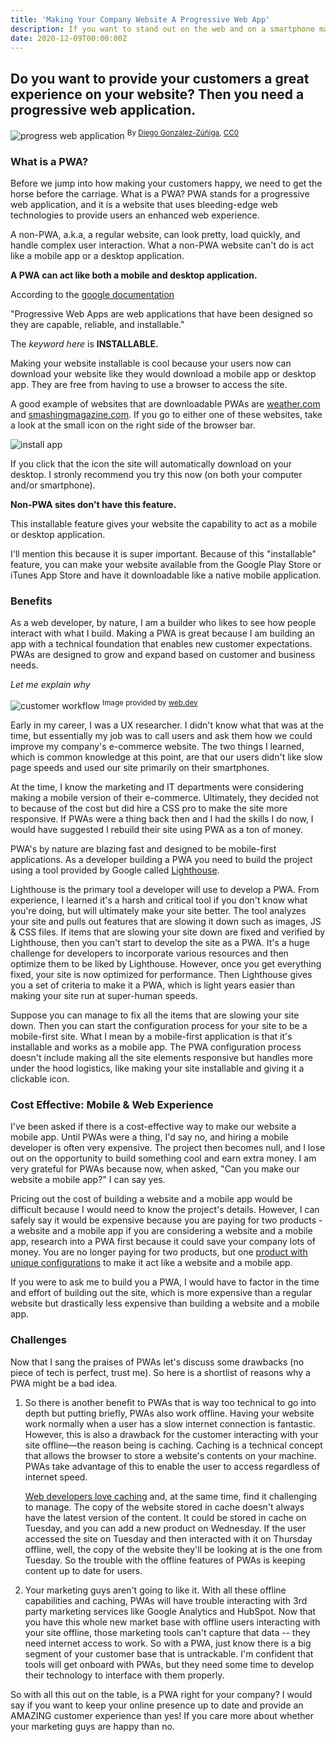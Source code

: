 ```yaml
---
title: 'Making Your Company Website A Progressive Web App'
description: If you want to stand out on the web and on a smartphone make your site a progressive web app.
date: 2020-12-09T00:00:00Z
---
```


## Do you want to provide your customers a great experience on your website? Then you need a progressive web application.

![progress web application](/assets/images/PWA.png)
<sup>By [Diego González-Zúñiga](https://github.com/webmaxru/progressive-web-apps-logo), [CC0](https://commons.wikimedia.org/w/index.php?curid=86444196)</sup>

### What is a PWA?

Before we jump into how making your customers happy, we need to get the horse before the carriage. What is a PWA? PWA stands for a progressive web application, and it is a website that uses bleeding-edge web technologies to provide users an enhanced web experience.  

A non-PWA, a.k.a, a regular website, can look pretty, load quickly, and handle complex user interaction. What a non-PWA website can't do is act like a mobile app or a desktop application.

**A PWA can act like both a mobile and desktop application.**

According to the [google documentation](https://web.dev/what-are-pwas/)

"Progressive Web Apps are web applications that have been designed so they are capable, reliable, and installable."

The *keyword here* is **INSTALLABLE.** 

Making your website installable is cool because your users now can download your website like they would download a mobile app or desktop app. They are free from having to use a browser to access the site.

A good example of websites that are downloadable PWAs are [weather.com](https://weather.com) and [smashingmagazine.com](https://smashingmagazine.com).  If you go to either one of these websites, take a look at the small icon on the right side of the browser bar.

![install app](/assets/images/install-app.png)

If you click that the icon the site will automatically download on your desktop. I stronly recommend you try this now (on both your computer and/or smartphone). 

**Non-PWA sites don't have this feature.**

This installable feature gives your website the capability to act as a mobile or desktop application.

I'll mention this because it is super important. Because of this "installable" feature, you can make your website available from the Google Play Store or iTunes App Store and have it downloadable like a native mobile application.

### Benefits

As a web developer, by nature, I am a builder who likes to see how people interact with what I build. Making a PWA is great because I am building an app with a technical foundation that enables new customer expectations. PWAs are designed to grow and expand based on customer and business needs.

*Let me explain why*

![customer workflow](/assets/images/customer-workflow.jpg)
<sup>Image provided by [web.dev](https://web.dev/drive-business-success/)</sup>

Early in my career, I was a UX researcher.  I didn't know what that was at the time, but essentially my job was to call users and ask them how we could improve my company's e-commerce website.  The two things I learned, which is common knowledge at this point, are that our users didn't like slow page speeds and used our site primarily on their smartphones. 

At the time, I know the marketing and IT departments were considering making a mobile version of their e-commerce. Ultimately, they decided not to because of the cost but did hire a CSS pro to make the site more responsive.  If PWAs were a thing back then and I had the skills I do now, I would have suggested I rebuild their site using PWA as a ton of money.

PWA's by nature are blazing fast and designed to be mobile-first applications.  As a developer building a PWA you need to build the project using a tool provided by Google called [Lighthouse](https://developers.google.com/web/tools/lighthouse).

Lighthouse is the primary tool a developer will use to develop a PWA. From experience, I learned it's a harsh and critical tool if you don't know what you're doing, but will ultimately make your site better. The tool analyzes your site and pulls out features that are slowing it down such as images, JS & CSS files. If items that are slowing your site down are fixed and verified by Lighthouse, then you can't start to develop the site as a PWA. It's a huge challenge for developers to incorporate various resources and then optimize them to be liked by Lighthouse.  However, once you get everything fixed, your site is now optimized for performance. Then Lighthouse gives you a set of criteria to make it a PWA, which is light years easier than making your site run at super-human speeds.

Suppose you can manage to fix all the items that are slowing your site down. Then you can start the configuration process for your site to be a mobile-first site. What I mean by a mobile-first application is that it's installable and works as a mobile app. The PWA configuration process doesn't include making all the site elements responsive but handles more under the hood logistics, like making your site installable and giving it a clickable icon.


### Cost Effective: Mobile & Web Experience

I've been asked if there is a cost-effective way to make our website a mobile app. Until PWAs were a thing, I'd say no, and hiring a mobile developer is often very expensive. The project then becomes null, and I lose out on the opportunity to build something cool and earn extra money. I am very grateful for PWAs because now, when asked, "Can you make our website a mobile app?" I can say yes.

Pricing out the cost of building a website and a mobile app would be difficult because I would need to know the project's details. However, I can safely say it would be expensive because you are paying for two products - a website and a mobile app if you are considering a website and a mobile app, research into a PWA first because it could save your company lots of money. You are no longer paying for two products, but one [product with unique configurations](/we-are-a-jamstack-shop/) to make it act like a website and a mobile app.

If you were to ask me to build you a PWA, I would have to factor in the time and effort of building out the site, which is more expensive than a regular website but drastically less expensive than building a website and a mobile app.

### Challenges

Now that I sang the praises of PWAs let's discuss some drawbacks (no piece of tech is perfect, trust me). So here is a shortlist of reasons why a PWA might be a bad idea.

1. So there is another benefit to PWAs that is way too technical to go into depth but putting briefly, PWAs also work offline. Having your website work normally when a user has a slow internet connection is fantastic. However, this is also a drawback for the customer interacting with your site offline—the reason being is caching. Caching is a technical concept that allows the browser to store a website's contents on your machine. PWAs take advantage of this to enable the user to access regardless of internet speed.

    [Web developers love caching](https://developer-kaustubh.medium.com/how-caching-works-e474e288c21d) and, at the same time, find it challenging to manage. The copy of the website stored in cache doesn't always have the latest version of the content. It could be stored in cache on Tuesday, and you can add a new product on Wednesday. If the user accessed the site on Tuesday and then interacted with it on Thursday offline, well, the copy of the website they'll be looking at is the one from Tuesday. So the trouble with the offline features of PWAs is keeping content up to date for users.

2. Your marketing guys aren't going to like it. With all these offline capabilities and caching, PWAs will have trouble interacting with 3rd party marketing services like Google Analytics and HubSpot. Now that you have this whole new market base with offline users interacting with your site offline, those marketing tools can't capture that data -- they need internet access to work. So with a PWA, just know there is a big segment of your customer base that is untrackable. I'm confident that tools will get onboard with PWAs, but they need some time to develop their technology to interface with them properly.

So with all this out on the table, is a PWA right for your company?  I would say if you want to keep your online presence up to date and provide an AMAZING customer experience than yes! If you care more about whether your marketing guys are happy than no.
